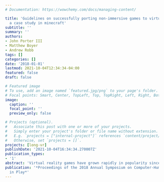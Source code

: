 ```yaml
---
# Documentation: https://wowchemy.com/docs/managing-content/

title: 'Guidelines on successfully porting non-immersive games to virtual reality:
  a case study in minecraft'
subtitle: ''
summary: ''
authors:
- John Porter III
- Matthew Boyer
- Andrew Robb
tags: []
categories: []
date: '2018-01-01'
lastmod: 2021-10-04T12:34:34-04:00
featured: false
draft: false

# Featured image
# To use, add an image named `featured.jpg/png` to your page's folder.
# Focal points: Smart, Center, TopLeft, Top, TopRight, Left, Right, BottomLeft, Bottom, BottomRight.
image:
  caption: ''
  focal_point: ''
  preview_only: false

# Projects (optional).
#   Associate this post with one or more of your projects.
#   Simply enter your project's folder or file name without extension.
#   E.g. `projects = ["internal-project"]` references `content/project/deep-learning/index.md`.
#   Otherwise, set `projects = []`.
projects: [long-vr]
publishDate: '2021-10-04T16:34:34.270007Z'
publication_types:
- '1'
abstract: 'Virtual reality games have grown rapidly in popularity since the first consumer VR head-mounted displays were released in 2016, however comparatively little research has explored how this new medium impacts the experience of players. In this paper, we present a study exploring how user experience changes when playing Minecraft on the desktop and in immersive virtual reality. Fourteen players completed six 45 minute sessions, three played on the desktop and three in VR. The Gaming Experience Questionnaire, the i-Group presence questionnaire, and the Simulator Sickness Questionnaire were administered after each session, and players were interviewed at the end of the experiment. Participants strongly preferred playing Minecraft in VR, despite frustrations with using teleporation as a travel technique and feelings of simulator sickness. Players enjoyed using motion controls, but still continued to use indirect input under certain circumstances. This did not appear to negatively impact feelings of presence. We conclude with four lessons for game developers interested in porting their games to virtual reality.'
publication: '*Proceedings of the 2018 Annual Symposium on Computer-Human Interaction
  in Play*'
---
```

